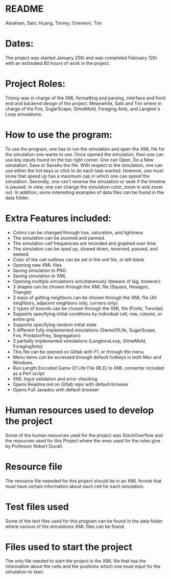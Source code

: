 README
=======
Abraham, Salo;
Huang, Timmy;
Overeem, Tim

Dates:
======
The project was started January 25th and was completed February 12th with an 
estimated 80 hours of work in the project.

Project Roles:
===
Timmy was in charge of the XML formatting and parsing, interface and front end and backend design of the project. Meanwhile,
Salo and Tim where in charge of the Fire, SugarScape, SlimeMold, Foraging Ants, and Langton's Loop simulations.


How to use the program:
===
To use the program, one has to run the simulation and open the XML file for the
simulation one wants to use. Once opened the simulation, then one can use key 
inputs found on the top right corner. One can Open, Do a New simulation, 
Save or SaveAs the file. With respect to the simulation, one can use either the 
hot keys or click to do each task wanted. However, one must know that speed up 
has a maximum cap in which one can speed the simulation. Secondly, one can't 
reverse the simulation or seek if the timeline is paused. In view, one can 
change the simulation color, zoom in and zoom out. In addition, some interesting
examples of data files can be found in the data folder.

Extra Features included:
==
* Colors can be changed through hue, saturation, and lightness
* The simulation can be zoomed and panned.
* The simulation cell frequencies are recorded and graphed over time
* The simulation can be sped up, slowed down, reversed, paused, and seeked.
* Color of the cell outlines can be set in the xml file, or left blank
* Opening new XML files
* Saving simulation to PNG
* Saving simulation to XML
* Opening multiple simulations simultaneously (beware of lag, however)
* 3 shapes can be chosen through the XML file (Square, Hexagon, Triangle)
* 3 ways of getting neighbors can be chosen through the XML file (All neighbors, adjacent neighbors only, corners only)
* 2 types of bounds can be chosen through the XML file (Finite, Toroidal)
* Supports specifying initial conditions by individual cell, row, column, or entire grid
* Supports specifying random initial state 
* 5 different fully implemented simulations (GameOfLife, SugarScape, Fire, PredatorPrey, Segregation)
* 3 partially implemented simulations (LangtonsLoop, SlimeMold, ForagingAnts)
* This file can be opened on Gitlab with F1, or through the menu
* Menu items can be accessed through default hotkeys in both Mac and Windows.
* Run Length Encoded Game Of Life File (RLE) to XML converter included as a Perl script
* XML Input validation and error checking
* Opens Readme.md on Gitlab repo with default browser
* Opens Full Javadoc with default browser

Human resources used to develop the project
==
Some of the human resources used for the project was StackOverflow and the
resources used for this Project where the ones used for the rules give by 
Professor Robert Duvall.

Resource file
===
The resource file neeeded for this project should be in an XML format that must
have certain information about each cell for each simulation.

Test files used
==
Some of the test files used for this program can be found in the data folder 
where various of the simulations XML files can be found.

Files used to start the project
==
The only file needed to start the project is the XML file that has the 
information about the cells and the positions which one must input for the
simulation to start.
